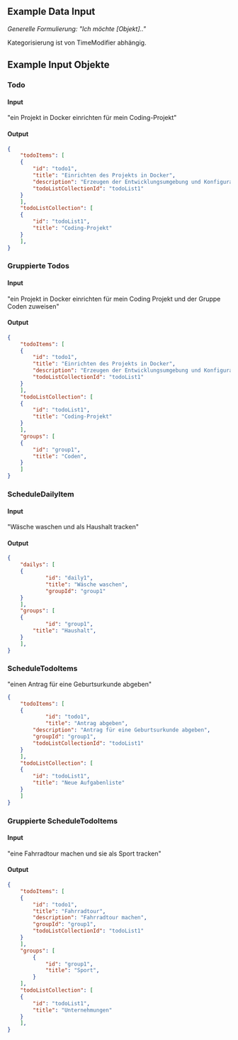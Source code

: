 ## Example Data Input
*Generelle Formulierung:*
*"Ich möchte [Objekt].."*

Kategorisierung ist von TimeModifier abhängig.
## Example Input Objekte
### Todo
#### Input
"ein Projekt in Docker einrichten für mein Coding-Projekt"
#### Output
```json
{
    "todoItems": [
	{
	    "id": "todo1",
	    "title": "Einrichten des Projekts in Docker",
	    "description": "Erzeugen der Entwicklungsumgebung und Konfiguration der Services",
	    "todoListCollectionId": "todoList1"
	}
    ],
    "todoListCollection": [
	{
	    "id": "todoList1",
	    "title": "Coding-Projekt"
	}
    ],
}
```


### Gruppierte Todos
#### Input
"ein Projekt in Docker einrichten für mein Coding Projekt und der Gruppe Coden zuweisen"
#### Output
```json
{
    "todoItems": [
	{
	    "id": "todo1",
	    "title": "Einrichten des Projekts in Docker",
	    "description": "Erzeugen der Entwicklungsumgebung und Konfiguration der Services",
	    "todoListCollectionId": "todoList1"
	}
    ],
    "todoListCollection": [
	{
	    "id": "todoList1",
	    "title": "Coding-Projekt"
	}
    ],
    "groups": [
	{
	    "id": "group1",
	    "title": "Coden",
	}
    ]
}
```


### ScheduleDailyItem
#### Input
"Wäsche waschen und als Haushalt tracken"
#### Output
```json
{	
    "dailys": [
	{
            "id": "daily1",
            "title": "Wäsche waschen",
            "groupId": "group1"
	}
    ],
    "groups": [
	{
            "id": "group1",
	    "title": "Haushalt",
	}
    ],
}
```


### ScheduleTodoItems
"einen Antrag für eine Geburtsurkunde abgeben"

```json
{
	"todoItems": [
	{
            "id": "todo1",
            "title": "Antrag abgeben",
	    "description": "Antrag für eine Geburtsurkunde abgeben",
	    "groupId": "group1",
	    "todoListCollectionId": "todoList1"
	}
    ],
    "todoListCollection": [
	{
	    "id": "todoList1",
	    "title": "Neue Aufgabenliste"
	}
    ]
}	
```


### Gruppierte ScheduleTodoItems
#### Input
"eine Fahrradtour machen und sie als Sport tracken"
#### Output
```json
{
    "todoItems": [
	{
	    "id": "todo1",
	    "title": "Fahrradtour",
	    "description": "Fahrradtour machen",
	    "groupId": "group1",
	    "todoListCollectionId": "todoList1"
	}
    ],
    "groups": [
        {
            "id": "group1",
            "title": "Sport",
        }
    ],
    "todoListCollection": [
	{
	    "id": "todoList1",
	    "title": "Unternehmungen"
	}
    ],
}	
```
